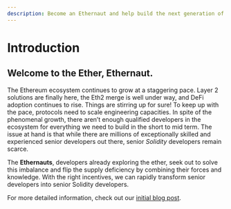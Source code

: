 ```yaml
---
description: Become an Ethernaut and help build the next generation of Ethereum developers.
---
```


# Introduction

## Welcome to the Ether, Ethernaut. <a href="da0b" id="da0b"></a>

The Ethereum ecosystem continues to grow at a staggering pace. Layer 2 solutions are finally here, the Eth2 merge is well under way, and DeFi adoption continues to rise. Things are stirring up for sure! To keep up with the pace, protocols need to scale engineering capacities. In spite of the phenomenal growth, there aren’t enough qualified developers in the ecosystem for everything we need to build in the short to mid term. The issue at hand is that while there are millions of exceptionally skilled and experienced senior developers out there, senior _Solidity_ developers remain scarce.

The **Ethernauts**, developers already exploring the ether, seek out to solve this imbalance and flip the supply deficiency by combining their forces and knowledge. With the right incentives, we can rapidly transform senior developers into senior Solidity developers.

For more detailed information, check out our [initial blog post](https://ethernautdao.medium.com/introducing-the-ethernautdao-21bfca20ee80).

